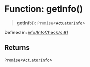 # Function: getInfo()

> **getInfo**(): `Promise`\<[`ActuatorInfo`](../interfaces/ActuatorInfo.md)\>

Defined in: [info/InfoCheck.ts:81](https://github.com/actuatorjs/actuatorjs/blob/6840fb67c5d58adb0e25307e5b6fa05d6a0ee3d9/src/info/InfoCheck.ts#L81)

## Returns

`Promise`\<[`ActuatorInfo`](../interfaces/ActuatorInfo.md)\>
